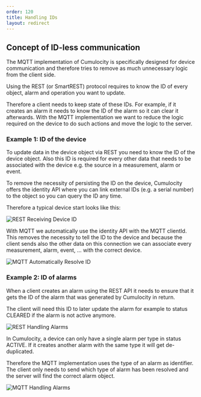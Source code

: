 ```yaml
---
order: 120
title: Handling IDs
layout: redirect
---
```


## Concept of ID-less communication

The MQTT implementation of Cumulocity is specifically designed for device communication and therefore tries to remove as much unnecessary logic from the client side.

Using the REST (or SmartREST) protocol requires to know the ID of every object, alarm and operation you want to update.

Therefore a client needs to keep state of these IDs. For example, if it creates an alarm it needs to know the ID of the alarm so it can clear it afterwards.
With the MQTT implementation we want to reduce the logic required on the device to do such actions and move the logic to the server.

### Example 1: ID of the device

To update data in the device object via REST you need to know the ID of the device object. Also this ID is required for every other data that needs to be associated with the device e.g. the source in a measurement, alarm or event.

To remove the necessity of persisting the ID on the device, Cumulocity offers the identity API where you can link external IDs (e.g. a serial number) to the object so you can query the ID any time.

Therefore a typical device start looks like this:

![REST Receiving Device ID](/guides/images/mqtt/exampleRestDeviceId.png)

With MQTT we automatically use the identity API with the MQTT clientId.
This removes the necessity to tell the ID to the device and because the client sends also the other data on this connection we can associate every measurement, alarm, event, ... with the correct device.

![MQTT Automatically Resolve ID](/guides/images/mqtt/exampleMqttDeviceId.png)

### Example 2: ID of alarms

When a client creates an alarm using the REST API it needs to ensure that it gets the ID of the alarm that was generated by Cumulocity in return.

The client will need this ID to later update the alarm for example to status CLEARED if the alarm is not active anymore.

![REST Handling Alarms](/guides/images/mqtt/exampleRestAlarmId.png)

In Cumulocity, a device can only have a single alarm per type in status ACTIVE. If it creates another alarm with the same type it will get de-duplicated.

Therefore the MQTT implementation uses the type of an alarm as identifier. The client only needs to send which type of alarm has been resolved and the server will find the correct alarm object.

![MQTT Handling Alarms](/guides/images/mqtt/exampleMqttAlarmId.png)
